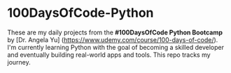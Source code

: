 # 100DaysOfCode-Python
These are my daily projects from the **#100DaysOfCode Python Bootcamp** by [Dr. Angela Yu] (https://www.udemy.com/course/100-days-of-code/).
I'm currently learning Python with the goal of becoming a skilled developer and eventually building real-world apps and tools. This repo tracks my journey.
